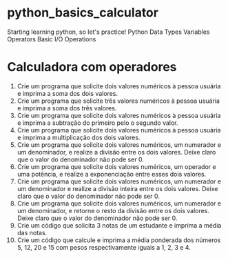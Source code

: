 # python_basics_calculator
Starting learning python, so let's practice!
Python Data Types
Variables
Operators
Basic I/O Operations

# Calculadora com operadores

1) Crie um programa que solicite dois valores numéricos à pessoa usuária e imprima a soma dos dois valores.
2) Crie um programa que solicite três valores numéricos à pessoa usuária e imprima a soma dos três valores.
3) Crie um programa que solicite dois valores numéricos à pessoa usuária e imprima a subtração do primeiro pelo o segundo valor.
4) Crie um programa que solicite dois valores numéricos à pessoa usuária e imprima a multiplicação dos dois valores.
5) Crie um programa que solicite dois valores numéricos, um numerador e um denominador, e realize a divisão entre os dois valores. Deixe claro que o valor do denominador não pode ser 0.
6) Crie um programa que solicite dois valores numéricos, um operador e uma potência, e realize a exponenciação entre esses dois valores.
7) Crie um programa que solicite dois valores numéricos, um numerador e um denominador e realize a divisão inteira entre os dois valores. Deixe claro que o valor do denominador não pode ser 0.
8) Crie um programa que solicite dois valores numéricos, um numerador e um denominador, e retorne o resto da divisão entre os dois valores. Deixe claro que o valor do denominador não pode ser 0.
9) Crie um código que solicita 3 notas de um estudante e imprima a média das notas.
10) Crie um código que calcule e imprima a média ponderada dos números 5, 12, 20 e 15 com pesos respectivamente iguais a 1, 2, 3 e 4.
